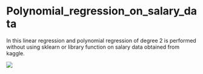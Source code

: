 # Polynomial_regression_on_salary_data
In this linear regression and polynomial regression of degree 2 is performed without using sklearn or library function on salary data obtained from kaggle.

<img src="https://github.com/amansaini01/Polynomial_regression_on_salary_data/blob/master/file/logo/results.png" />


